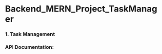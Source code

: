 # Backend_MERN_Project_TaskManager

### 1. Task Management

### **API Documentation:**  











